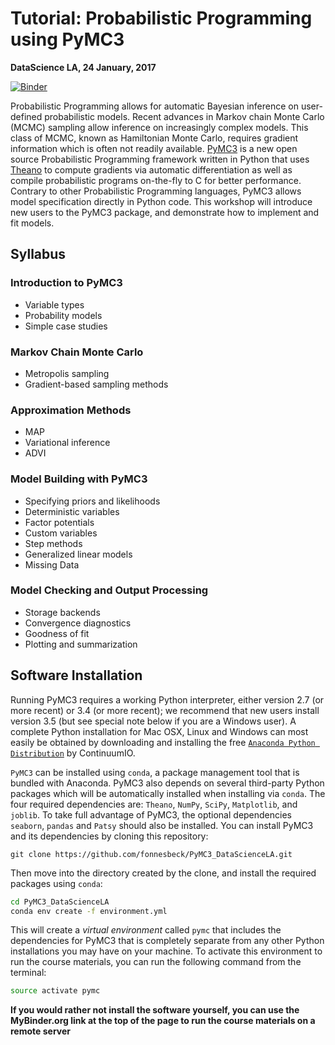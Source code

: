 # Tutorial: Probabilistic Programming using PyMC3 

**DataScience LA, 24 January, 2017**

[![Binder](http://mybinder.org/badge.svg)](http://mybinder.org/repo/fonnesbeck/PyMC3_DataScienceLA)

Probabilistic Programming allows for automatic Bayesian inference on user-defined probabilistic models. Recent advances in Markov chain Monte Carlo (MCMC) sampling allow inference on increasingly complex models. This class of MCMC, known as Hamiltonian Monte Carlo, requires gradient information which is often not readily available. [PyMC3](https://github.com/pymc-devs/pymc3 "GitHub - pymc-devs/pymc3: Probabilistic Programming in Python. Uses Theano as a backend, supports NUTS and ADVI.") is a new open source Probabilistic Programming framework written in Python that uses [Theano](http://deeplearning.net/software/theano/) to compute gradients via automatic differentiation as well as compile probabilistic programs on-the-fly to C for better performance. Contrary to other Probabilistic Programming languages, PyMC3 allows model specification directly in Python code. This workshop will introduce new users to the PyMC3 package, and demonstrate how to implement and fit models.

## Syllabus

### Introduction to PyMC3

* Variable types
* Probability models
* Simple case studies

### Markov Chain Monte Carlo

* Metropolis sampling
* Gradient-based sampling methods

### Approximation Methods

* MAP
* Variational inference
* ADVI

### Model Building with PyMC3

* Specifying priors and likelihoods
* Deterministic variables
* Factor potentials
* Custom variables
* Step methods
* Generalized linear models
* Missing Data

### Model Checking and Output Processing

* Storage backends
* Convergence diagnostics
* Goodness of fit
* Plotting and summarization


## Software Installation

Running PyMC3 requires a working Python interpreter, either version 2.7 (or more recent) or 3.4 (or more recent); we recommend that new users install version 3.5 (but see special note below if you are a Windows user). A complete Python installation for Mac OSX, Linux and Windows can most easily be obtained by downloading and installing the free [`Anaconda Python Distribution`](https://www.continuum.io/downloads) by ContinuumIO. 

`PyMC3` can be installed using `conda`, a package management tool that is bundled with Anaconda. PyMC3 also depends on several third-party Python packages which will be automatically installed when installing via `conda`. The four required dependencies are: `Theano`, `NumPy`, `SciPy`, `Matplotlib`, and `joblib`. To take full advantage of PyMC3, the optional dependencies `seaborn`, `pandas` and `Patsy` should also be installed. You can install PyMC3 and its dependencies by cloning this repository:

```
git clone https://github.com/fonnesbeck/PyMC3_DataScienceLA.git
```

Then move into the directory created by the clone, and install the required packages using `conda`:

```bash
cd PyMC3_DataScienceLA
conda env create -f environment.yml
```

This will create a *virtual environment* called `pymc` that includes the dependencies for PyMC3 that is completely separate from any other Python installations you may have on your machine. To activate this environment to run the course materials, you can run the following command from the terminal:

```bash
source activate pymc
```

**If you would rather not install the software yourself, you can use the MyBinder.org link at the top of the page to run the course materials on a remote server**
